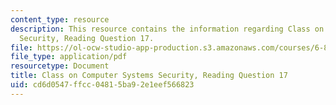 ```yaml
---
content_type: resource
description: This resource contains the information regarding Class on Computer Systems
  Security, Reading Question 17.
file: https://ol-ocw-studio-app-production.s3.amazonaws.com/courses/6-858-computer-systems-security-fall-2014/cd6d0547ffcc04815ba92e1eef566823_MIT6_858F14_Reading17.pdf
file_type: application/pdf
resourcetype: Document
title: Class on Computer Systems Security, Reading Question 17
uid: cd6d0547-ffcc-0481-5ba9-2e1eef566823
---
```

